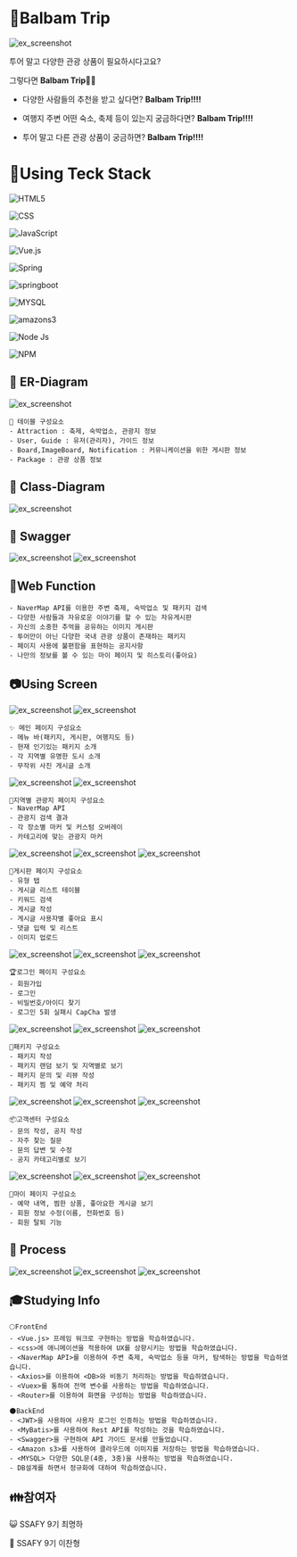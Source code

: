 # 🚶Balbam Trip
![ex_screenshot](https://raw.githubusercontent.com/Tussle0410/balbam/main/README_IMG/MainPage.png)


투어 말고 다양한 관광 상품이 필요하시다고요?

그렇다면 **Balbam Trip**👋👋

- 다양한 사람들의 추천을 받고 싶다면? **Balbam Trip!!!!**

- 여행지 주변 어떤 숙소, 축제 등이 있는지 궁금하다면? **Balbam Trip!!!!**

- 투어 말고 다른 관광 상품이 궁금하면? **Balbam Trip!!!!**



# 🔨Using Teck Stack
![HTML5](https://img.shields.io/badge/HTML5-E34F26.svg?&style=for-the-badge&logo=HTML5&logoColor=white) 

![CSS](https://img.shields.io/badge/CSS-1572B6.svg?&style=for-the-badge&logo=CSS3&logoColor=white)

![JavaScript](https://img.shields.io/badge/JavaScript-F7DF1E.svg?&style=for-the-badge&logo=JavaScript&logoColor=white)

![Vue.js](https://img.shields.io/badge/vue.js-4FC08D.svg?&style=for-the-badge&logo=vue.js&logoColor=white)

![Spring](https://img.shields.io/badge/Spring-6DB33F.svg?&style=for-the-badge&logo=spring&logoColor=white)

![springboot](https://img.shields.io/badge/springboot-6DB33F.svg?&style=for-the-badge&logo=springboot&logoColor=white)

![MYSQL](https://img.shields.io/badge/mysql-4479A1.svg?&style=for-the-badge&logo=MYSQL&logoColor=white)

![amazons3](https://img.shields.io/badge/amazons3-4053D6.svg?&style=for-the-badge&logo=amazons3&logoColor=white)

![Node Js](https://img.shields.io/badge/node.js-339933.svg?&style=for-the-badge&logo=node.js&logoColor=white)

![NPM](https://img.shields.io/badge/NPM-CB3837.svg?&style=for-the-badge&logo=node.js&logoColor=white)


## 👋 ER-Diagram
![ex_screenshot](https://raw.githubusercontent.com/Tussle0410/balbam/main/README_IMG/ER-Diagram.png)

```
💾 테이블 구성요소
- Attraction : 축제, 숙박업소, 관광지 정보
- User, Guide : 유저(관리자), 가이드 정보 
- Board,ImageBoard, Notification : 커뮤니케이션을 위한 게시판 정보
- Package : 관광 상품 정보
```

## 🎈 Class-Diagram
![ex_screenshot](https://raw.githubusercontent.com/Tussle0410/balbam/main/README_IMG/ClassDiagram.png)

## 🎈 Swagger
![ex_screenshot](https://raw.githubusercontent.com/Tussle0410/balbam/main/README_IMG/SwaggerContent1.png)
![ex_screenshot](https://raw.githubusercontent.com/Tussle0410/balbam/main/README_IMG/SwaggerContent2.png)

## 📢Web Function

```
- NaverMap API를 이용한 주변 축제, 숙박업소 및 패키지 검색
- 다양한 사람들과 자유로운 이야기를 할 수 있는 자유게시판
- 자신의 소중한 추억을 공유하는 이미지 게시판
- 투어만이 아닌 다양한 국내 관광 상품이 존재하는 패키지
- 페이지 사용에 불편함을 표현하는 공지사항
- 나만의 정보를 볼 수 있는 마이 페이지 및 히스토리(좋아요)
```


## 📷Using Screen



![ex_screenshot](https://raw.githubusercontent.com/Tussle0410/balbam/main/README_IMG/MainPageContent1.png)
![ex_screenshot](https://raw.githubusercontent.com/Tussle0410/balbam/main/README_IMG/MainPageContent2.png)
```
✨ 메인 페이지 구성요소
- 메뉴 바(패키지, 게시판, 여행지도 등)
- 현재 인기있는 패키지 소개
- 각 지역별 유명한 도시 소개
- 무작위 사진 게시글 소개
```

![ex_screenshot](https://raw.githubusercontent.com/Tussle0410/balbam/main/README_IMG/MapContent1.png)
![ex_screenshot](https://raw.githubusercontent.com/Tussle0410/balbam/main/README_IMG/MapContent2.png)
```
🎈지역별 관광지 페이지 구성요소
- NaverMap API
- 관광지 검색 결과 
- 각 장소별 마커 및 커스텀 오버레이
- 카테고리에 맞는 관광지 마커
```

![ex_screenshot](https://raw.githubusercontent.com/Tussle0410/balbam/main/README_IMG/ArticleContent1.png)
![ex_screenshot](https://raw.githubusercontent.com/Tussle0410/balbam/main/README_IMG/ArticleContent2.png)
![ex_screenshot](https://raw.githubusercontent.com/Tussle0410/balbam/main/README_IMG/ArticleContent3.png)

```
📃게시판 페이지 구성요소
- 유형 탭
- 게시글 리스트 테이블
- 키워드 검색 
- 게시글 작성
- 게시글 사용자별 좋아요 표시
- 댓글 입력 및 리스트 
- 이미지 업로드
```

![ex_screenshot](https://raw.githubusercontent.com/Tussle0410/balbam/main/README_IMG/LoginContent1.png)
![ex_screenshot](https://raw.githubusercontent.com/Tussle0410/balbam/main/README_IMG/LoginContent2.png)
![ex_screenshot](https://raw.githubusercontent.com/Tussle0410/balbam/main/README_IMG/LoginContent3.png)

```
🏆로그인 페이지 구성요소
- 회원가입
- 로그인
- 비밀번호/아이디 찾기
- 로그인 5회 실패시 CapCha 발생
```
![ex_screenshot](https://raw.githubusercontent.com/Tussle0410/balbam/main/README_IMG/PackageContent1.png)
![ex_screenshot](https://raw.githubusercontent.com/Tussle0410/balbam/main/README_IMG/PackageContent2.png)
![ex_screenshot](https://raw.githubusercontent.com/Tussle0410/balbam/main/README_IMG/PackageContent3.png)

```
👦패키지 구성요소
- 패키지 작성
- 패키지 랜덤 보기 및 지역별로 보기
- 패키지 문의 및 리뷰 작성
- 패키지 찜 및 예약 처리
```
![ex_screenshot](https://raw.githubusercontent.com/Tussle0410/balbam/main/README_IMG/NotificationContent1.png)
![ex_screenshot](https://raw.githubusercontent.com/Tussle0410/balbam/main/README_IMG/NotificationContent2.png)
![ex_screenshot](https://raw.githubusercontent.com/Tussle0410/balbam/main/README_IMG/NotificationContent3.png)

```
📦고객센터 구성요소
- 문의 작성, 공지 작성
- 자주 찾는 질문
- 문의 답변 및 수정
- 공지 카테고리별로 보기
```

![ex_screenshot](https://raw.githubusercontent.com/Tussle0410/balbam/main/README_IMG/HistoryConten1.png)
![ex_screenshot](https://raw.githubusercontent.com/Tussle0410/balbam/main/README_IMG/HistoryConten2.png)
![ex_screenshot](https://raw.githubusercontent.com/Tussle0410/balbam/main/README_IMG/HistoryConten3.png)

```
👷마이 페이지 구성요소
- 예약 내역, 찜한 상품, 좋아요한 게시글 보기
- 회원 정보 수정(이름, 전화번호 등)
- 회원 탈퇴 기능
```
## 🎈 Process
![ex_screenshot](https://raw.githubusercontent.com/Tussle0410/balbam/main/README_IMG/Process1.png)
![ex_screenshot](https://raw.githubusercontent.com/Tussle0410/balbam/main/README_IMG/Process2.png)
![ex_screenshot](https://raw.githubusercontent.com/Tussle0410/balbam/main/README_IMG/Process3.png)

## 🎓Studying Info

```
🌕FrontEnd
- <Vue.js> 프레임 워크로 구현하는 방법을 학습하였습니다.
- <css>에 애니메이션을 적용하여 UX를 상향시키는 방법을 학습하였습니다.
- <NaverMap API>를 이용하여 주변 축제, 숙박업소 등을 마커, 탐색하는 방법을 학습하였습니다.
- <Axios>를 이용하여 <DB>와 비동기 처리하는 방법을 학습하였습니다.
- <Vuex>를 통하여 전역 변수를 사용하는 방법을 학습하였습니다.
- <Router>를 이용하여 화면을 구성하는 방법을 학습하였습니다.
```

```
🌑BackEnd
- <JWT>을 사용하여 사용자 로그인 인증하는 방법을 학습하였습니다.
- <MyBatis>를 사용하여 Rest API를 작성하는 것을 학습하였습니다.
- <Swagger>을 구현하여 API 가이드 문서를 만들었습니다.
- <Amazon s3>를 사용하여 클라우드에 이미지를 저장하는 방법을 학습하였습니다.
- <MYSQL> 다양한 SQL문(4중, 3중)을 사용하는 방법을 학습하였습니다.
- DB설계를 하면서 정규화에 대하여 학습하였습니다.
```

## 👪참여자

😺 SSAFY 9기 최명하

👲 SSAFY 9기 이찬형




